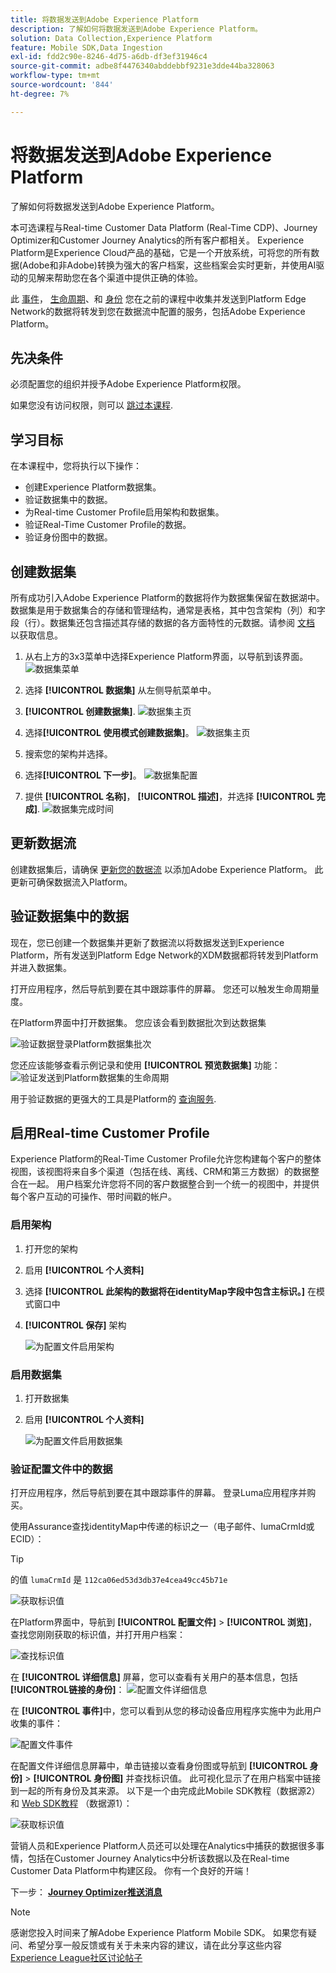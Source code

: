 ```yaml
---
title: 将数据发送到Adobe Experience Platform
description: 了解如何将数据发送到Adobe Experience Platform。
solution: Data Collection,Experience Platform
feature: Mobile SDK,Data Ingestion
exl-id: fdd2c90e-8246-4d75-a6db-df3ef31946c4
source-git-commit: adbe8f4476340abddebbf9231e3dde44ba328063
workflow-type: tm+mt
source-wordcount: '844'
ht-degree: 7%

---
```


# 将数据发送到Adobe Experience Platform

了解如何将数据发送到Adobe Experience Platform。

本可选课程与Real-time Customer Data Platform (Real-Time CDP)、Journey Optimizer和Customer Journey Analytics的所有客户都相关。 Experience Platform是Experience Cloud产品的基础，它是一个开放系统，可将您的所有数据(Adobe和非Adobe)转换为强大的客户档案，这些档案会实时更新，并使用AI驱动的见解来帮助您在各个渠道中提供正确的体验。

此 [事件](events.md)， [生命周期](lifecycle-data.md)、和 [身份](identity.md) 您在之前的课程中收集并发送到Platform Edge Network的数据将转发到您在数据流中配置的服务，包括Adobe Experience Platform。


## 先决条件

必须配置您的组织并授予Adobe Experience Platform权限。

如果您没有访问权限，则可以 [跳过本课程](install-sdks.md).

## 学习目标

在本课程中，您将执行以下操作：

* 创建Experience Platform数据集。
* 验证数据集中的数据。
* 为Real-time Customer Profile启用架构和数据集。
* 验证Real-Time Customer Profile的数据。
* 验证身份图中的数据。


## 创建数据集

所有成功引入Adobe Experience Platform的数据将作为数据集保留在数据湖中。 数据集是用于数据集合的存储和管理结构，通常是表格，其中包含架构（列）和字段（行）。数据集还包含描述其存储的数据的各方面特性的元数据。请参阅 [文档](https://experienceleague.adobe.com/docs/experience-platform/catalog/datasets/overview.html?lang=zh-Hans) 以获取信息。

1. 从右上方的3x3菜单中选择Experience Platform界面，以导航到该界面。
   ![数据集菜单](assets/mobile-dataset-menu.png)

1. 选择 **[!UICONTROL 数据集]** 从左侧导航菜单中。

1. **[!UICONTROL 创建数据集]**.
   ![数据集主页](assets/mobile-dataset-home.png)

1. 选择&#x200B;**[!UICONTROL 使用模式创建数据集]**。
   ![数据集主页](assets/mobile-dataset-create.png)

1. 搜索您的架构并选择。

1. 选择&#x200B;**[!UICONTROL 下一步]**。
   ![数据集配置](assets/mobile-dataset-configure.png)

1. 提供 **[!UICONTROL 名称]**， **[!UICONTROL 描述]**，并选择 **[!UICONTROL 完成]**.
   ![数据集完成时间](assets/mobile-dataset-finish.png)

## 更新数据流

创建数据集后，请确保 [更新您的数据流](create-datastream.md) 以添加Adobe Experience Platform。 此更新可确保数据流入Platform。

## 验证数据集中的数据

现在，您已创建一个数据集并更新了数据流以将数据发送到Experience Platform，所有发送到Platform Edge Network的XDM数据都将转发到Platform并进入数据集。

打开应用程序，然后导航到要在其中跟踪事件的屏幕。 您还可以触发生命周期量度。

在Platform界面中打开数据集。 您应该会看到数据批次到达数据集

![验证数据登录Platform数据集批次](assets/mobile-platform-dataset-batches.png)

您还应该能够查看示例记录和使用 **[!UICONTROL 预览数据集]** 功能：
![验证发送到Platform数据集的生命周期](assets/mobile-lifecycle-platform-dataset.png)

用于验证数据的更强大的工具是Platform的 [查询服务](https://experienceleague.adobe.com/docs/platform-learn/tutorials/queries/explore-data.html?lang=zh-CN).

## 启用Real-time Customer Profile

Experience Platform的Real-Time Customer Profile允许您构建每个客户的整体视图，该视图将来自多个渠道（包括在线、离线、CRM和第三方数据）的数据整合在一起。 用户档案允许您将不同的客户数据整合到一个统一的视图中，并提供每个客户互动的可操作、带时间戳的帐户。

### 启用架构

1. 打开您的架构
1. 启用 **[!UICONTROL 个人资料]**
1. 选择 **[!UICONTROL 此架构的数据将在identityMap字段中包含主标识。]** 在模式窗口中
1. **[!UICONTROL 保存]** 架构

   ![为配置文件启用架构](assets/mobile-platform-profile-schema.png)

### 启用数据集

1. 打开数据集
1. 启用 **[!UICONTROL 个人资料]**

   ![为配置文件启用数据集](assets/mobile-platform-profile-dataset.png)

### 验证配置文件中的数据

打开应用程序，然后导航到要在其中跟踪事件的屏幕。 登录Luma应用程序并购买。

使用Assurance查找identityMap中传递的标识之一（电子邮件、lumaCrmId或ECID）：

>[!TIP]
>
>   的值 `lumaCrmId` 是 `112ca06ed53d3db37e4cea49cc45b71e`


![获取标识值](assets/mobile-platform-identity.png)

在Platform界面中，导航到 **[!UICONTROL 配置文件]** > **[!UICONTROL 浏览]**，查找您刚刚获取的标识值，并打开用户档案：

![查找标识值](assets/mobile-platform-profile-lookup.png)

在 **[!UICONTROL 详细信息]** 屏幕，您可以查看有关用户的基本信息，包括 **[!UICONTROL **&#x200B;链接的身份&#x200B;**]**：
![配置文件详细信息](assets/mobile-platform-profile-details.png)

在 **[!UICONTROL 事件]**&#x200B;中，您可以看到从您的移动设备应用程序实施中为此用户收集的事件：

![配置文件事件](assets/mobile-platform-profile-events.png)


在配置文件详细信息屏幕中，单击链接以查看身份图或导航到 **[!UICONTROL 身份]** > **[!UICONTROL 身份图]** 并查找标识值。 此可视化显示了在用户档案中链接到一起的所有身份及其来源。 以下是一个由完成此Mobile SDK教程（数据源2）和 [Web SDK教程](https://experienceleague.adobe.com/docs/platform-learn/implement-web-sdk/overview.html?lang=zh-Hans) （数据源1）：

![获取标识值](assets/mobile-platform-profile-identitygraph.png)

营销人员和Experience Platform人员还可以处理在Analytics中捕获的数据很多事情，包括在Customer Journey Analytics中分析该数据以及在Real-time Customer Data Platform中构建区段。 你有一个良好的开端！

下一步： **[Journey Optimizer推送消息](journey-optimizer-push.md)**

>[!NOTE]
>
>感谢您投入时间来了解Adobe Experience Platform Mobile SDK。 如果您有疑问、希望分享一般反馈或有关于未来内容的建议，请在此分享这些内容 [Experience League社区讨论帖子](https://experienceleaguecommunities.adobe.com/t5/adobe-experience-platform-launch/tutorial-discussion-implement-adobe-experience-cloud-in-mobile/td-p/443796)
